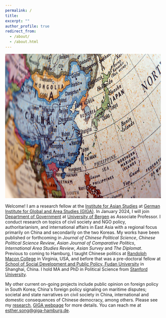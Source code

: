 ```yaml
---
permalink: /
title:
excerpt: ""
author_profile: true
redirect_from:
  - /about/
  - /about.html
---
```

<img src="https://github.com/ehsong/ehsong.github.io/blob/master/images/east_asia_resized.jpg?raw=true" width="700" height="466">

Welcome! I am a research fellow at the [Institute for Asian Studies](https://www.giga-hamburg.de/en/institutes/giga-institute-for-asian-studies/) at [German Institute for Global and Area Studies (GIGA)](https://www.giga-hamburg.de/en/). In January 2024, I will join [Department of Government](https://www.uib.no/en/gov) at [University of Bergen](https://www.uib.no/en) as Associate Professor. I conduct research on topics of civil society and NGO policy, authoritarianism, and international affairs in East Asia with a regional focus primarily on China and secondarily on the two Koreas. My works have been published or forthcoming in *Journal of Chinese Political Science*, *Chinese Political Science Review*, *Asian Journal of Comparative Politics*, *International Area Studies Review*, *Asian Survey* and *The Diplomat*. Previous to coming to Hamburg, I taught Chinese politics at [Randolph Macon College](https://www.rmc.edu/) in Virginia, USA, and before that was a pre-doctoral fellow at [School of Social Development and Public Policy, Fudan University](https://www.fudan.edu.cn/en/2019/0514/c295a96700/page.htm) in Shanghai, China. I hold MA and PhD in Political Science from [Stanford University](https://stanford.edu).

My other current on-going projects include public opinion on foreign policy in South Korea; China's foreign policy signaling on maritime disputes; societal and state narratives on civil society in China, international and domestic consequences of Chinese democracy, among others. Please see my [research](https://ehsong.github.io/research/), [GIGA webpage](https://www.giga-hamburg.de/en/the-giga/team/song-esther) for more details. You can reach me at [esther.song@giga-hamburg.de](mailto:esther.song@giga-hamburg.de).     